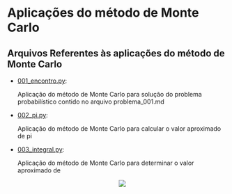 <html>
<body>
    <h1>
        Aplicações do método de Monte Carlo
    </h1>
    <h2>Arquivos Referentes às aplicações do método de Monte Carlo</h2>    
    <ul>
        <li>
            <a href="https://github.com/asalmeidarj/python/blob/master/monte_carlo_method/001_encontro.py">001_encontro.py</a>:
            <p>
                Aplicação do método de Monte Carlo para solução do problema probabilístico contido no arquivo problema_001.md
            </p>
        </li>
        <li>
            <a href="https://github.com/asalmeidarj/python/blob/master/monte_carlo_method/002_pi.py">002_pi.py</a>:
            <p>
                Aplicação do método de Monte Carlo para calcular o valor aproximado de pi
            </p>
        </li>
        <li>
            <a href="https://github.com/asalmeidarj/python/blob/master/monte_carlo_method/003_integral.py">003_integral.py</a>:
            <p>
                Aplicação do método de Monte Carlo para determinar o valor aproximado de <br>
                <center>
                <img src="http://latex.codecogs.com/svg.latex?\int_{0}^{2\pi} sin(x) \,dx \textrm{  no intervalo de } [0, 2\pi]" border="0"/> <br>
                </center>
            </p>
        </li>
    </ul>
</body>
</html>

